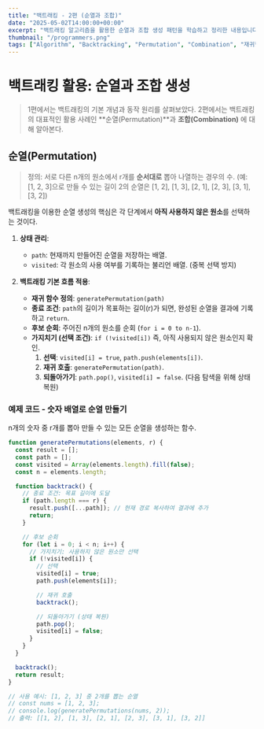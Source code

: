 ```yaml
---
title: "백트래킹 - 2편 (순열과 조합)"
date: "2025-05-02T14:00:00+00:00"
excerpt: "백트래킹 알고리즘을 활용한 순열과 조합 생성 패턴을 학습하고 정리한 내용입니다."
thumbnail: "/programmers.png"
tags: ["Algorithm", "Backtracking", "Permutation", "Combination", "재귀함수"]
---
```


# 백트래킹 활용: 순열과 조합 생성

> 1편에서는 백트래킹의 기본 개념과 동작 원리를 살펴보았다. 2편에서는 백트래킹의 대표적인 활용 사례인 **순열(Permutation)**과 **조합(Combination)** 에 대해 알아본다.

## 순열(Permutation)

> 정의: 서로 다른 n개의 원소에서 r개를 **순서대로** 뽑아 나열하는 경우의 수. (예: [1, 2, 3]으로 만들 수 있는 길이 2의 순열은 [1, 2], [1, 3], [2, 1], [2, 3], [3, 1], [3, 2])

백트래킹을 이용한 순열 생성의 핵심은 각 단계에서 **아직 사용하지 않은 원소**를 선택하는 것이다.

1.  **상태 관리**:
    *   `path`: 현재까지 만들어진 순열을 저장하는 배열.
    *   `visited`: 각 원소의 사용 여부를 기록하는 불리언 배열. (중복 선택 방지)

2.  **백트래킹 기본 흐름 적용**:
    *   **재귀 함수 정의**: `generatePermutation(path)`
    *   **종료 조건**: `path`의 길이가 목표하는 길이(r)가 되면, 완성된 순열을 결과에 기록하고 `return`.
    *   **후보 순회**: 주어진 n개의 원소를 순회 (`for i = 0 to n-1`).
    *   **가지치기 (선택 조건)**: `if (!visited[i])` 즉, 아직 사용되지 않은 원소인지 확인.
        1.  **선택**: `visited[i] = true`, `path.push(elements[i])`.
        2.  **재귀 호출**: `generatePermutation(path)`.
        3.  **되돌아가기**: `path.pop()`, `visited[i] = false`. (다음 탐색을 위해 상태 복원)

### 예제 코드 - 숫자 배열로 순열 만들기

n개의 숫자 중 r개를 뽑아 만들 수 있는 모든 순열을 생성하는 함수.

```javascript
function generatePermutations(elements, r) {
  const result = [];
  const path = [];
  const visited = Array(elements.length).fill(false);
  const n = elements.length;

  function backtrack() {
    // 종료 조건: 목표 길이에 도달
    if (path.length === r) {
      result.push([...path]); // 현재 경로 복사하여 결과에 추가
      return;
    }

    // 후보 순회
    for (let i = 0; i < n; i++) {
      // 가지치기: 사용하지 않은 원소만 선택
      if (!visited[i]) {
        // 선택
        visited[i] = true;
        path.push(elements[i]);

        // 재귀 호출
        backtrack();

        // 되돌아가기 (상태 복원)
        path.pop();
        visited[i] = false;
      }
    }
  }

  backtrack();
  return result;
}

// 사용 예시: [1, 2, 3] 중 2개를 뽑는 순열
// const nums = [1, 2, 3];
// console.log(generatePermutations(nums, 2));
// 출력: [[1, 2], [1, 3], [2, 1], [2, 3], [3, 1], [3, 2]]
```


